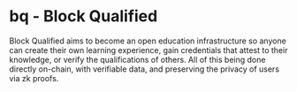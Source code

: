 # bq - Block Qualified

Block Qualified aims to become an open education infrastructure so anyone can create their own learning experience, gain credentials that attest to their knowledge, or verify the qualifications of others. All of this being done directly on-chain, with verifiable data, and preserving the privacy of users via zk proofs.

